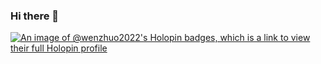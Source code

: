 ### Hi there 👋

<!--
**wenzhuo2022/wenzhuo2022** is a ✨ _special_ ✨ repository because its `README.md` (this file) appears on your GitHub profile.

Here are some ideas to get you started:

- 🔭 I’m currently working on ...
- 🌱 I’m currently learning ...
- 👯 I’m looking to collaborate on ...
- 🤔 I’m looking for help with ...
- 💬 Ask me about ...
- 📫 How to reach me: ...
- 😄 Pronouns: ...
- ⚡ Fun fact: ...
-->

[![An image of @wenzhuo2022's Holopin badges, which is a link to view their full Holopin profile](https://holopin.me/wenzhuo2022)](https://holopin.io/@wenzhuo2022)

